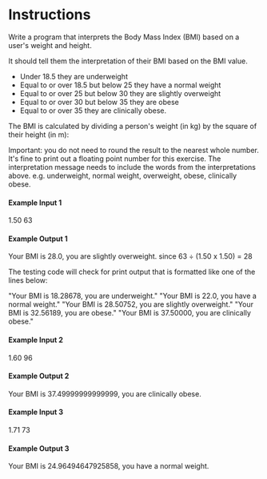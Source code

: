 # Instructions
Write a program that interprets the Body Mass Index (BMI) based on a user's weight and height.

It should tell them the interpretation of their BMI based on the BMI value.

- Under 18.5 they are underweight
- Equal to or over 18.5 but below 25 they have a normal weight
- Equal to or over 25 but below 30 they are slightly overweight
- Equal to or over 30 but below 35 they are obese
- Equal to or over 35 they are clinically obese.

The BMI is calculated by dividing a person's weight (in kg) by the square of their height (in m):


Important: you do not need to round the result to the nearest whole number. It's fine to print out a floating point number for this exercise. The interpretation message needs to include the words from the interpretations above. e.g. underweight, normal weight, overweight, obese, clinically obese.

#### Example Input 1
1.50
63
####  Example Output 1
Your BMI is 28.0, you are slightly overweight.
since 63 ÷ (1.50 x 1.50) = 28

The testing code will check for print output that is formatted like one of the lines below:

"Your BMI is 18.28678, you are underweight."
"Your BMI is 22.0, you have a normal weight."
"Your BMI is 28.50752, you are slightly overweight."
"Your BMI is 32.56189, you are obese."
"Your BMI is 37.50000, you are clinically obese."

#### Example Input 2
1.60
96
#### Example Output 2
Your BMI is 37.49999999999999, you are clinically obese.

#### Example Input 3
1.71
73
#### Example Output 3
Your BMI is 24.96494647925858, you have a normal weight.